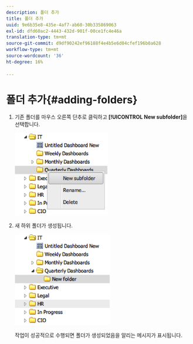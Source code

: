 ```yaml
---
description: 폴더 추가
title: 폴더 추가
uuid: 9e6b35e8-435e-4af7-ab60-30b335869063
exl-id: dfd60ac2-4443-432d-901f-00ce1fc4e46a
translation-type: tm+mt
source-git-commit: d9df90242ef96188f4e4b5e6d04cfef196b0a628
workflow-type: tm+mt
source-wordcount: '36'
ht-degree: 16%

---
```


# 폴더 추가{#adding-folders}

1. 기존 폴더를 마우스 오른쪽 단추로 클릭하고 **[!UICONTROL New subfolder]**&#x200B;을 선택합니다.

   ![](assets/new_subfolder_1.png)

1. 새 하위 폴더가 생성됩니다.

   ![](assets/new_subfolder_2.png)

   작업이 성공적으로 수행되면 폴더가 생성되었음을 알리는 메시지가 표시됩니다.
